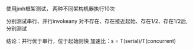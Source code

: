 使用jmh框架测试，
两种不同架构机器执行10次

分别测试串行、并行invokeany
对不存在、存在接近起始、存在1/2、存在1/2后,分别测试

结论：并行优于串行，位于起始则快
加速比：s = T(serial)/T(concurrent)